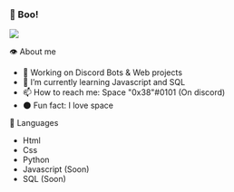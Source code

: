 ### 👻 Boo!

<img src="https://imgflip.com/gif/4uqfew">

👁️ About me 
- 🔭 Working on Discord Bots & Web projects
- 🌱 I’m currently learning Javascript and SQL
- 📫 How to reach me: Space "0x38"#0101 (On discord)
- 🌑 Fun fact: I love space 

🧠 Languages
- Html
- Css
- Python
- Javascript (Soon)
- SQL (Soon)
